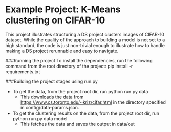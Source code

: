 # Example Project: K-Means clustering on CIFAR-10

This project illustrates structuring a DS project clusters images of CIFAR-10 dataset. While the quality of the approach to building a model is not set to a high standard, the code is just non-trivial enough to illustrate how to handle making a DS project rerunnable and easy to navigate.

###Running the project
To install the dependencies, run the following command from the root directory of the project: 
pip install -r requirements.txt

###Building the project stages using run.py

* To get the data, from the project root dir, run python run.py data
  * This downloads the data from https://www.cs.toronto.edu/~kriz/cifar.html in the directory specified in config/data-params.json.
* To get the clustering results on the data, from the project root dir, run python run.py data model
  * This fetches the data and saves the output in data/out
